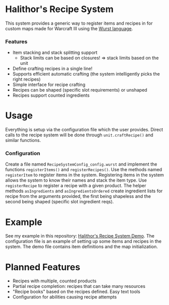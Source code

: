 # Halithor's Recipe System
This system provides a generic way to register items and recipes in for custom
maps made for Warcraft III using the [Wurst language](https://wurstlang.org/). 

### Features

- Item stacking and stack splitting support
  + Stack limits can be based on closures! => stack limits based on the unit
- Define crafting recipes in a single line!
- Supports efficient automatic crafting (the system intelligently picks the right recipes)
- Simple interface for recipe crafting
- Recipes can be shaped (specific slot requirements) or unshaped
- Recipes support counted ingredients

# Usage
Everything is setup via the configuration file which the user provides. Direct 
calls to the recipe system will be done through `unit.craftRecipe()` and similar functions. 

### Configuration
Create a file named `RecipeSystemConfig_config.wurst` and implement the functions `registerItems()` and `registerRecipes()`. Use the methods named `registerItem` to register items in the system. Registering items in the system allows the system to know their names and stack the item type. Use `registerRecipe` to register a recipe with a given product. The helper methods `asIngredients` and `asIngredientsOrdered` create ingredient lists for recipe from the arguments provided, the first being shapeless and the second being shaped (specific slot ingredient reqs).

# Example
See my example in this repository: [Halithor's Recipe System Demo](https://github.com/Halithor/HalithorsRecipeSystemDemo). The configuration file is an example of setting up some items and recipes in the system. The demo file contains item definitions and the map initialization.

# Planned Features

- Recipes with multiple, counted products
- Partial recipe completion: recipes that can take many resources
- "Recipe books" based on the recipes defined. Easy text tools
- Configuration for abilities causing recipe attempts

